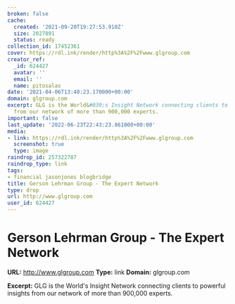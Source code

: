 ```yaml
---
broken: false
cache:
  created: '2021-09-20T19:27:53.910Z'
  size: 2027891
  status: ready
collection_id: 17452361
cover: https://rdl.ink/render/http%3A%2F%2Fwww.glgroup.com
creator_ref:
  _id: 624427
  avatar: ''
  email: ''
  name: pitosalas
date: '2021-04-06T13:40:23.170000+00:00'
domain: glgroup.com
excerpt: GLG is the World&#039;s Insight Network connecting clients to powerful insights
  from our network of more than 900,000 experts.
important: false
last_update: '2022-06-23T22:43:23.861000+00:00'
media:
- link: https://rdl.ink/render/http%3A%2F%2Fwww.glgroup.com
  screenshot: true
  type: image
raindrop_id: 257322787
raindrop_type: link
tags:
- financial jasonjones blogbridge
title: Gerson Lehrman Group - The Expert Network
type: drop
url: http://www.glgroup.com
user_id: 624427
---
```


# Gerson Lehrman Group - The Expert Network

**URL:** http://www.glgroup.com
**Type:** link
**Domain:** glgroup.com

**Excerpt:** GLG is the World&#039;s Insight Network connecting clients to powerful insights from our network of more than 900,000 experts.
